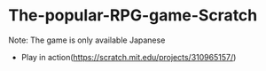 # The-popular-RPG-game-Scratch
Note: The game is only available Japanese
- Play in action(https://scratch.mit.edu/projects/310965157/)
